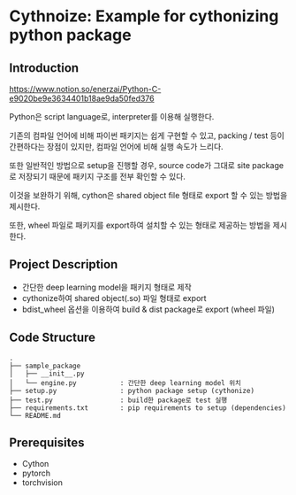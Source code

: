 # Cythnoize: Example for cythonizing python package

## Introduction
https://www.notion.so/enerzai/Python-C-e9020be9e3634401b18ae9da50fed376

Python은 script language로, interpreter를 이용해 실행한다.

기존의 컴파일 언어에 비해 파이썬 패키지는 쉽게 구현할 수 있고,
packing / test 등이 간편하다는 장점이 있지만,
컴파일 언어에 비해 실행 속도가 느리다.

또한 일반적인 방법으로 setup을 진행할 경우, source code가 그대로 site package로 저장되기 때문에 패키지 구조를 전부 확인할 수 있다.

이것을 보완하기 위해, cython은 shared object file 형태로 export 할 수 있는 방법을 제시한다.

또한, wheel 파일로 패키지를 export하여 설치할 수 있는 형태로 제공하는 방법을 제시한다.

## Project Description
- 간단한 deep learning model을 패키지 형태로 제작
- cythonize하여 shared object(.so) 파일 형태로 export
- bdist_wheel 옵션을 이용하여 build & dist package로 export (wheel 파일)

## Code Structure
```
.
├── sample_package
│   ├── __init__.py
│   └── engine.py           : 간단한 deep learning model 위치
├── setup.py                : python package setup (cythonize)
├── test.py                 : build한 package로 test 실행
├── requirements.txt        : pip requirements to setup (dependencies)
└── README.md
```

## Prerequisites
- Cython
- pytorch
- torchvision